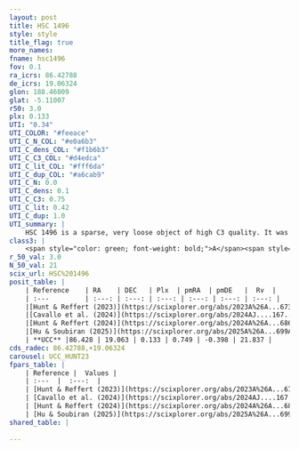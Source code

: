 ```yaml
---
layout: post
title: HSC 1496
style: style
title_flag: true
more_names: 
fname: hsc1496
fov: 0.1
ra_icrs: 86.42788
de_icrs: 19.06324
glon: 188.46009
glat: -5.11007
r50: 3.0
plx: 0.133
UTI: "0.34"
UTI_COLOR: "#feeace"
UTI_C_N_COL: "#e0a6b3"
UTI_C_dens_COL: "#f1b6b3"
UTI_C_C3_COL: "#d4edca"
UTI_C_lit_COL: "#fff6da"
UTI_C_dup_COL: "#a6cab9"
UTI_C_N: 0.0
UTI_C_dens: 0.1
UTI_C_C3: 0.75
UTI_C_lit: 0.42
UTI_C_dup: 1.0
UTI_summary: |
    HSC 1496 is a sparse, very loose object of high C3 quality. It was recently reported in the literature.<br><br><span style="color: #99180f; font-weight: bold;">Warning: </span>contains less than 25 stars with <i>P>0.5</i> estimated.
class3: |
    <span style="color: green; font-weight: bold;">A</span><span style="color: #FFC300; font-weight: bold;">B</span>
r_50_val: 3.0
N_50_val: 21
scix_url: HSC%201496
posit_table: |
    | Reference    | RA    | DEC   | Plx  | pmRA  | pmDE   |  Rv  |
    | :---         | :---: | :---: | :---: | :---: | :---: | :---: |
    |[Hunt & Reffert (2023)](https://scixplorer.org/abs/2023A%26A...673A.114H) | 86.436 | 19.043 | 0.133 | 0.757 | -0.385 | -0.906 |
    |[Cavallo et al. (2024)](https://scixplorer.org/abs/2024AJ....167...12C) | 86.424 | 19.065 | 0.132 | -- | -- | -- |
    |[Hunt & Reffert (2024)](https://scixplorer.org/abs/2024A%26A...686A..42H) | 86.436 | 19.043 | 0.133 | 0.757 | -0.385 | -0.906 |
    |[Hu & Soubiran (2025)](https://scixplorer.org/abs/2025A%26A...699A.246H) | 86.424 | 19.065 | -- | -- | -- | -- |
    | **UCC** |86.428 | 19.063 | 0.133 | 0.749 | -0.398 | 21.837 | 
cds_radec: 86.42788,+19.06324
carousel: UCC_HUNT23
fpars_table: |
    | Reference |  Values |
    | :---  |  :---:  |
    | [Hunt & Reffert (2023)](https://scixplorer.org/abs/2023A%26A...673A.114H) | `AV50=1.708, diffAV50=0.782, MOD50=14.408, logAge50=8.502` |
    | [Cavallo et al. (2024)](https://scixplorer.org/abs/2024AJ....167...12C) | `AV50=0.57, dMod50=12.89, logAge50=9.22, [Fe/H]50=0.12` |
    | [Hunt & Reffert (2024)](https://scixplorer.org/abs/2024A%26A...686A..42H) | `MassJ=337.891` |
    | [Hu & Soubiran (2025)](https://scixplorer.org/abs/2025A%26A...699A.246H) | `MA22=-0.32, MA23f=-0.44, MK24=-0.36, MF24=-0.43` |
shared_table: |
    
---
```

